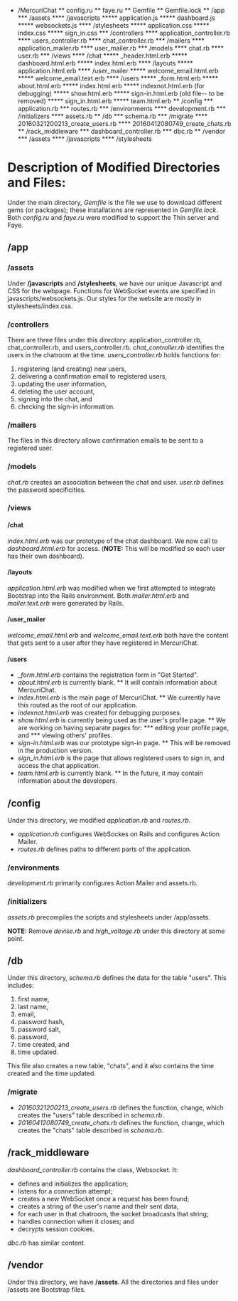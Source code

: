 * /MercuriChat
** config.ru
** faye.ru
** Gemfile
** Gemfile.lock
** /app
*** /assets
**** /javascripts
***** application.js
***** dashboard.js
***** websockets.js
**** /stylesheets
***** application.css
***** index.css
***** sign_in.css
*** /controllers
**** application_controller.rb
**** users_controller.rb
**** chat_controller.rb
*** /mailers
**** application_mailer.rb
**** user_mailer.rb
*** /models
**** chat.rb
**** user.rb
*** /views
**** /chat
***** _header.html.erb
***** dashboard.html.erb
***** index.html.erb 
**** /layouts
***** application.html.erb
**** /user_mailer
***** welcome_email.html.erb
***** welcome_email.text.erb
**** /users
***** _form.html.erb
***** about.html.erb
***** index.html.erb
***** indexnot.html.erb (for debugging)
***** show.html.erb
***** sign-in.html.erb (old file-- to be removed)
***** sign_in.html.erb
***** team.html.erb
** /config
*** application.rb
*** routes.rb
*** /environments
**** development.rb
*** /initializers
**** assets.rb
** /db
*** schema.rb
*** /migrate
**** 20160321200213_create_users.rb
**** 20160412080749_create_chats.rb
** /rack_middleware
*** dashboard_controller.rb
*** dbc.rb
** /vendor
*** /assets
**** /javascripts
**** /stylesheets


# Description of Modified Directories and Files:
Under the main directory, *Gemfile* is the file we use to download different gems (or packages); these installations are represented in *Gemfile.lock*. Both *config.ru* and *faye.ru* were modified to support the Thin server and Faye. 

## /app
### /assets
Under **/javascripts** and **/stylesheets**, we have our unique Javascript and CSS for the webpage. Functions for WebSocket events are specified in javascripts/websockets.js. Our styles for the website are mostly in stylesheets/index.css.

### /controllers
There are three files under this directory: application_controller.rb, chat_controller.rb, and users_controller.rb. *chat_controller.rb* identifies the users in the chatroom at the time. *users_controller.rb* holds functions for:
1. registering (and creating) new users,
2. delivering a confirmation email to registered users,
3. updating the user information,
4. deleting the user account,
5. signing into the chat, and
6. checking the sign-in information.

### /mailers
The files in this directory allows confirmation emails to be sent to a registered user.

### /models
*chat.rb* creates an association between the chat and user. *user.rb* defines the password specificities.

### /views
#### /chat
*index.html.erb* was our prototype of the chat dashboard. We now call to *dashboard.html.erb* for access. (**NOTE:** This will be modified so each user has their own dashboard).

#### /layouts
*application.html.erb* was modified when we first attempted to integrate Bootstrap into the Rails environment. Both *mailer.html.erb* and *mailer.text.erb* were generated by Rails.

#### /user_mailer
*welcome_email.html.erb* and *welcome_email.text.erb* both have the content that gets sent to a user after they have registered in MercuriChat.

#### /users
* *_form.html.erb* contains the registration form in "Get Started".
* *about.html.erb* is currently blank.
** It will contain information about MercuriChat.
* *index.html.erb* is the main page of MercuriChat.
** We currently have this routed as the root of our application.
* *indexnot.html.erb* was created for debugging purposes.
* *show.html.erb* is currently being used as the user's profile page.
** We are working on having separate pages for:
*** editing your profile page, and
*** viewing others' profiles.
* *sign-in.html.erb* was our prototype sign-in page.
** This will be removed in the production version.
* *sign_in.html.erb* is the page that allows registered users to sign in, and access the chat application.
* *team.html.erb* is currently blank.
** In the future, it may contain information about the developers.

## /config
Under this directory, we modified *application.rb* and *routes.rb*. 
* *application.rb* configures WebSockes on Rails and configures Action Mailer.
* *routes.rb* defines paths to different parts of the application.

### /environments
*development.rb* primarily configures Action Mailer and assets.rb.

### /initializers
*assets.rb* precompiles the scripts and stylesheets under /app/assets.

**NOTE:** Remove *devise.rb* and *high_voltage.rb* under this directory at some point.

## /db
Under this directory, *schema.rb* defines the data for the table "users". This includes:
1. first name,
2. last name,
3. email, 
4. password hash,
5. password salt,
6. password,
7. time created, and
8. time updated.

This file also creates a new table, "chats", and it also contains the time created and the time updated.

### /migrate
* *20160321200213_create_users.rb* defines the function, change, which creates the "users" table described in *schema.rb*.
* *20160412080749_create_chats.rb* defines the function, change, which creates the "chats" table described in *schema.rb*.

## /rack_middleware
*dashboard_controller.rb* contains the class, Websocket. It:
* defines and initializes the application;
* listens for a connection attempt;
* creates a new WebSocket once a request has been found;
* creates a string of the user's name and their sent data,
* for each user in that chatroom, the socket broadcasts that string;
* handles connection when it closes; and
* decrypts session cookies.

*dbc.rb* has similar content.

## /vendor
Under this directory, we have **/assets**. All the directories and files under /assets are Bootstrap files.
